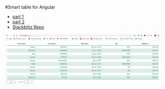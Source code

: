#Smart table for Angular

* [part 1](https://itnext.io/smart-table-for-angular-part-1-515ef6cb2d0a)
* [part 2](https://itnext.io/smart-table-for-angular-part-2-31ea5bd0c383)
* [Stackblitz Repo](https://stackblitz.com/edit/smart-table-ng-tutorial-2c)

![screenshot](screenshot.png)
